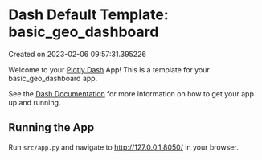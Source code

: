 # Dash Default Template: basic_geo_dashboard

Created on 2023-02-06 09:57:31.395226

Welcome to your [Plotly Dash](https://plotly.com/dash/) App! This is a template for your basic_geo_dashboard app.

See the [Dash Documentation](https://dash.plotly.com/introduction) for more information on how to get your app up and running.

## Running the App

Run `src/app.py` and navigate to http://127.0.0.1:8050/ in your browser.